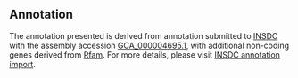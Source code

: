 

Annotation
----------

The annotation presented is derived from annotation submitted to
[INSDC](http://www.insdc.org) with the assembly accession
[GCA\_000004695.1](http://www.ebi.ac.uk/ena/data/view/GCA_000004695.1),
with additional non-coding genes derived from
[Rfam](http://rfam.xfam.org/). For more details, please visit [INSDC
annotation
import](http://ensemblgenomes.org/info/data/insdc_annotation).
